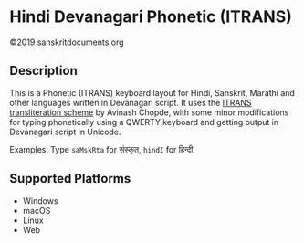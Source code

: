 Hindi Devanagari Phonetic (ITRANS) 
============================

©2019 sanskritdocuments.org

Description
-----------

This is a Phonetic (ITRANS) keyboard layout for Hindi, Sanskrit, Marathi and other languages 
written in Devanagari script. 
It uses the [ITRANS transliteration scheme](https://www.aczoom.com/itrans/)
by Avinash Chopde, with some minor modifications for typing phonetically using a QWERTY 
keyboard and getting output in Devanagari script in Unicode.

    
Examples: Type `saMskRta` for संस्कृत, `hindI` for  हिन्दी.


Supported Platforms
-------------------
 * Windows
 * macOS
 * Linux
 * Web

